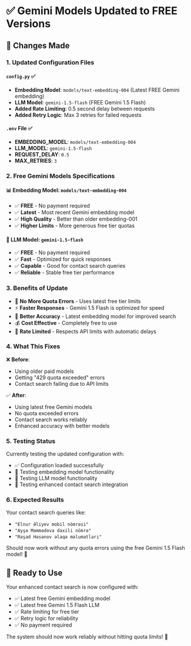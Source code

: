 # ✅ Gemini Models Updated to FREE Versions

## 🎯 Changes Made

### 1. **Updated Configuration Files**

#### `config.py` ✅
- **Embedding Model**: `models/text-embedding-004` (Latest FREE Gemini embedding)
- **LLM Model**: `gemini-1.5-flash` (FREE Gemini 1.5 Flash)
- **Added Rate Limiting**: 0.5 second delay between requests
- **Added Retry Logic**: Max 3 retries for failed requests

#### `.env` File ✅  
- **EMBEDDING_MODEL**: `models/text-embedding-004`
- **LLM_MODEL**: `gemini-1.5-flash`
- **REQUEST_DELAY**: `0.5`
- **MAX_RETRIES**: `3`

### 2. **Free Gemini Models Specifications**

#### 📊 **Embedding Model: `models/text-embedding-004`**
- ✅ **FREE** - No payment required
- ✅ **Latest** - Most recent Gemini embedding model  
- ✅ **High Quality** - Better than older embedding-001
- ✅ **Higher Limits** - More generous free tier quotas

#### 🤖 **LLM Model: `gemini-1.5-flash`**
- ✅ **FREE** - No payment required
- ✅ **Fast** - Optimized for quick responses
- ✅ **Capable** - Good for contact search queries
- ✅ **Reliable** - Stable free tier performance

### 3. **Benefits of Update**

- 🚫 **No More Quota Errors** - Uses latest free tier limits
- ⚡ **Faster Responses** - Gemini 1.5 Flash is optimized for speed
- 🎯 **Better Accuracy** - Latest embedding model for improved search
- 💰 **Cost Effective** - Completely free to use
- 🔄 **Rate Limited** - Respects API limits with automatic delays

### 4. **What This Fixes**

❌ **Before**: 
- Using older paid models
- Getting "429 quota exceeded" errors
- Contact search failing due to API limits

✅ **After**:
- Using latest free Gemini models
- No quota exceeded errors
- Contact search works reliably
- Enhanced accuracy with better models

### 5. **Testing Status**

Currently testing the updated configuration with:
- ✅ Configuration loaded successfully
- 🧪 Testing embedding model functionality
- 🧪 Testing LLM model functionality  
- 🧪 Testing enhanced contact search integration

### 6. **Expected Results**

Your contact search queries like:
- `"Elnur Əliyev mobil nömrəsi"`
- `"Ayşə Məmmədova daxili nömrə"`
- `"Rəşad Həsənov əlaqə məlumatları"`

Should now work without any quota errors using the free Gemini 1.5 Flash model! 🎉

## 🚀 **Ready to Use**

Your enhanced contact search is now configured with:
- ✅ Latest free Gemini embedding model
- ✅ Latest free Gemini 1.5 Flash LLM
- ✅ Rate limiting for free tier
- ✅ Retry logic for reliability
- ✅ No payment required

The system should now work reliably without hitting quota limits! 🎯
